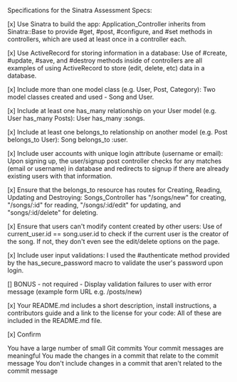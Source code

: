 Specifications for the Sinatra Assessment
Specs:

[x] Use Sinatra to build the app: Application_Controller inherits from Sinatra::Base to provide #get, #post, #configure, and #set methods in controllers, which are used at least once in a controller each.

[x] Use ActiveRecord for storing information in a database: Use of #create, #update, #save, and #destroy methods inside of controllers are all examples of using ActiveRecord to store (edit, delete, etc) data in a database.

[x] Include more than one model class (e.g. User, Post, Category): Two model classes created and used - Song and User.

[x] Include at least one has_many relationship on your User model (e.g. User has_many Posts): User has_many :songs.

[x] Include at least one belongs_to relationship on another model (e.g. Post belongs_to User): Song belongs_to :user.

[x] Include user accounts with unique login attribute (username or email): Upon signing up, the user/signup post controller checks for any matches (email or username) in database and redirects to signup if there are already existing users with that information.

[x] Ensure that the belongs_to resource has routes for Creating, Reading, Updating and Destroying: Songs_Controller has "/songs/new" for creating, "/songs/:id" for reading, "/songs/:id/edit" for updating, and "songs/:id/delete" for deleting.

[x] Ensure that users can't modify content created by other users: Use of current_user.id == song.user.id to check if the current user is the creator of the song. If not, they don't even see the edit/delete options on the page.

[x] Include user input validations: I used the #authenticate method provided by the has_secure_password macro to validate the user's password upon login.

[] BONUS - not required - Display validation failures to user with error message (example form URL e.g. /posts/new)

[x] Your README.md includes a short description, install instructions, a contributors guide and a link to the license for your code: All of these are included in the README.md file.

[x] Confirm

 You have a large number of small Git commits
 Your commit messages are meaningful
 You made the changes in a commit that relate to the commit message
 You don't include changes in a commit that aren't related to the commit message